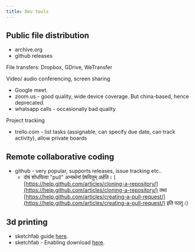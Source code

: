 ```yaml
---
title: Dev tools
---
```


## Public file distribution

- archive.org
- github releases

File transfers: Dropbox, GDrive, WeTransfer

Video/ audio conferencing, screen sharing

  - Google meet.
  - zoom.us - good quality, wide device coverage. But china-based, hence deprecated.
  - whatsapp calls - occasionally bad quality

Project tracking

  - trello.com - list tasks (assignable, can specify due date, can track
    activity), allow private boards

## Remote collaborative coding

- github - very popular, supports releases, issue tracking etc..
  - दोषं शोधयित्वा "pull" अभ्यर्थनां प्रेषयितुम् अर्हति। ( [https://help.github.com/articles/cloning-a-repository/](https://help.github.com/articles/cloning-a-repository/) तथा [https://help.github.com/articles/creating-a-pull-request/](https://help.github.com/articles/creating-a-pull-request/) इति पठतु।)

## 3d printing

- sketchfab guide
  [here](https://help.sketchfab.com/hc/en-us/articles/202397889-3D-Printing). 
- sketchfab - Enabling download
  [here](https://help.sketchfab.com/hc/en-us/articles/201368589-Downloading-Models).

